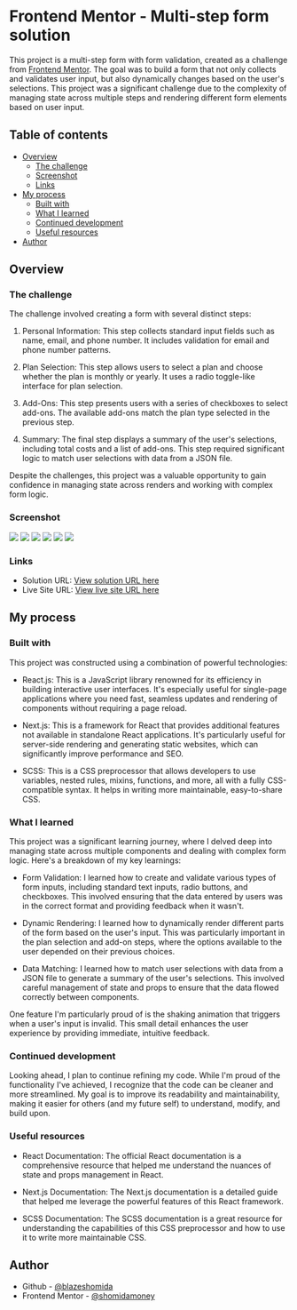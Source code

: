 # Frontend Mentor - Multi-step form solution <!-- omit from toc -->

This project is a multi-step form with form validation, created as a challenge from [Frontend Mentor](https://www.frontendmentor.io/challenges/multistep-form-YVAnSdqQBJ). The goal was to build a form that not only collects and validates user input, but also dynamically changes based on the user's selections. This project was a significant challenge due to the complexity of managing state across multiple steps and rendering different form elements based on user input. 

## Table of contents <!-- omit from toc -->

- [Overview](#overview)
  - [The challenge](#the-challenge)
  - [Screenshot](#screenshot)
  - [Links](#links)
- [My process](#my-process)
  - [Built with](#built-with)
  - [What I learned](#what-i-learned)
  - [Continued development](#continued-development)
  - [Useful resources](#useful-resources)
- [Author](#author)


## Overview

### The challenge

The challenge involved creating a form with several distinct steps:

1. Personal Information: This step collects standard input fields such as name, email, and phone number. It includes validation for email and phone number patterns.

2. Plan Selection: This step allows users to select a plan and choose whether the plan is monthly or yearly. It uses a radio toggle-like interface for plan selection.

3. Add-Ons: This step presents users with a series of checkboxes to select add-ons. The available add-ons match the plan type selected in the previous step.

4. Summary: The final step displays a summary of the user's selections, including total costs and a list of add-ons. This step required significant logic to match user selections with data from a JSON file.

Despite the challenges, this project was a valuable opportunity to gain confidence in managing state across renders and working with complex form logic.

### Screenshot

![](./public/screenshots/final-6.jpeg)
![](./public/screenshots/final-3.jpeg)
![](./public/screenshots/final-5.jpeg)
![](./public/screenshots/final-4.jpeg)
![](./public/screenshots/final-2.jpeg)
![](./public/screenshots/final-1.jpeg)


### Links

- Solution URL: [View solution URL here](https://www.frontendmentor.io/solutions/multistep-form-0kksILWUer)
- Live Site URL: [View live site URL here](https://multi-step-form-fem-iota.vercel.app/)

## My process

### Built with

This project was constructed using a combination of powerful technologies:

- React.js: This is a JavaScript library renowned for its efficiency in building interactive user interfaces. It's especially useful for single-page applications where you need fast, seamless updates and rendering of components without requiring a page reload.

- Next.js: This is a framework for React that provides additional features not available in standalone React applications. It's particularly useful for server-side rendering and generating static websites, which can significantly improve performance and SEO.

- SCSS: This is a CSS preprocessor that allows developers to use variables, nested rules, mixins, functions, and more, all with a fully CSS-compatible syntax. It helps in writing more maintainable, easy-to-share CSS.

### What I learned

This project was a significant learning journey, where I delved deep into managing state across multiple components and dealing with complex form logic. Here's a breakdown of my key learnings:

- Form Validation: I learned how to create and validate various types of form inputs, including standard text inputs, radio buttons, and checkboxes. This involved ensuring that the data entered by users was in the correct format and providing feedback when it wasn't.

- Dynamic Rendering: I learned how to dynamically render different parts of the form based on the user's input. This was particularly important in the plan selection and add-on steps, where the options available to the user depended on their previous choices.

- Data Matching: I learned how to match user selections with data from a JSON file to generate a summary of the user's selections. This involved careful management of state and props to ensure that the data flowed correctly between components.

One feature I'm particularly proud of is the shaking animation that triggers when a user's input is invalid. This small detail enhances the user experience by providing immediate, intuitive feedback.

### Continued development

Looking ahead, I plan to continue refining my code. While I'm proud of the functionality I've achieved, I recognize that the code can be cleaner and more streamlined. My goal is to improve its readability and maintainability, making it easier for others (and my future self) to understand, modify, and build upon.

### Useful resources

- React Documentation: The official React documentation is a comprehensive resource that helped me understand the nuances of state and props management in React.

- Next.js Documentation: The Next.js documentation is a detailed guide that helped me leverage the powerful features of this React framework.

- SCSS Documentation: The SCSS documentation is a great resource for understanding the capabilities of this CSS preprocessor and how to use it to write more maintainable CSS.

## Author

- Github - [@blazeshomida](https://www.your-site.com)
- Frontend Mentor - [@shomidamoney](https://www.frontendmentor.io/profile/shomidamoney)

